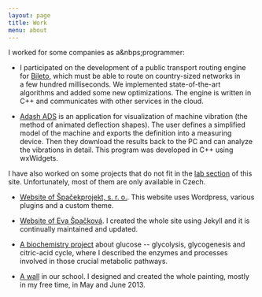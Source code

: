 ```yaml
---
layout: page
title: Work
menu: about
---
```


I worked for some companies as a&nbps;programmer:

- I participated on the development of a public transport routing engine for
  [Bileto](http://bileto.com), which must be able to route on country-sized
  networks in a&nbsp;few hundred milliseconds. We implemented state-of-the-art
  algorithms and added some new optimizations. The engine is written in C++ and
  communicates with other services in the cloud.

- [Adash ADS](http://www.adash.com/) is an application for visualization of
  machine vibration (the method of animated deflection shapes). The user defines
  a simplified model of the machine and exports the definition into a measuring
  device. Then they download the results back to the PC and can analyze the
  vibrations in detail. This program was developed in C++ using wxWidgets.

I have also worked on some projects that do not fit in the [lab section](/lab)
of this site. Unfortunately, most of them are only available in Czech.

- [Website of Špačekprojekt, s. r. o.](http://wp.spacekprojekt.cz). This website
  uses Wordpress, various plugins and a custom theme.

- [Website of Eva Špačková](http://homel.vsb.cz/~spa184/). I created the whole
  site using Jekyll and it is continually maintained and updated.

- [A biochemistry project](/files/glucosis.pdf) about glucose -- glycolysis,
  glycogenesis and citric-acid cycle, where I described the enzymes and
  processes involved in those crucial metabolic pathways.

- [A wall](https://www.dropbox.com/sh/wb9uheey5r2jttf/AABkPH25sypsLGRuPEqaKGx6a)
    in our school. I designed and created the whole painting, mostly in my free
    time, in May and June 2013.
